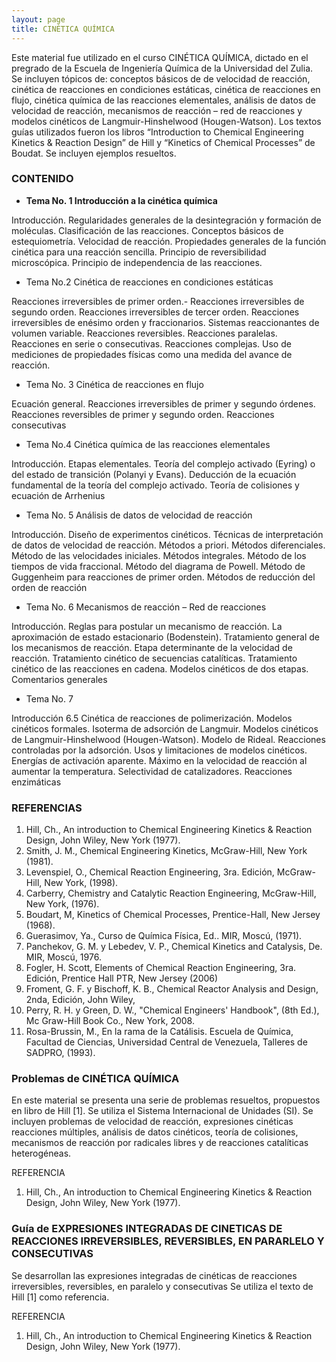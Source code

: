 ```yaml
---
layout: page
title: CINÉTICA QUÍMICA
---
```


Este material fue utilizado en el curso CINÉTICA QUÍMICA, dictado en el pregrado de la Escuela de Ingeniería Química de la Universidad del Zulia.  
Se incluyen tópicos de: conceptos básicos de de velocidad de reacción,  cinética de reacciones en condiciones estáticas, cinética de reacciones en flujo, cinética química de las reacciones elementales, análisis de datos de velocidad de reacción, mecanismos de reacción – red de reacciones y modelos cinéticos de Langmuir-Hinshelwood (Hougen-Watson). 
Los textos guías utilizados fueron los libros “Introduction to Chemical Engineering Kinetics & Reaction Design” de Hill y “Kinetics of Chemical Processes” de Boudat. 
Se incluyen ejemplos resueltos.
 

### CONTENIDO
- **Tema No. 1 Introducción a la cinética química**

Introducción. Regularidades generales de la desintegración y formación de moléculas. Clasificación de las reacciones. Conceptos básicos de estequiometría. Velocidad de reacción. Propiedades generales de la función cinética para una reacción sencilla. Principio de reversibilidad microscópica. Principio de independencia de las reacciones. 

- Tema No.2 Cinética de reacciones en condiciones estáticas

Reacciones irreversibles de primer orden.- Reacciones irreversibles de segundo orden. Reacciones irreversibles de tercer orden. Reacciones irreversibles de enésimo orden y fraccionarios. Sistemas reaccionantes de volumen variable. Reacciones reversibles. Reacciones paralelas. Reacciones en serie o consecutivas. Reacciones complejas. Uso de mediciones de propiedades físicas como una medida del avance de reacción.

- Tema No. 3 Cinética de reacciones en flujo

Ecuación general. Reacciones irreversibles de primer y segundo órdenes. Reacciones reversibles de  primer y segundo orden. Reacciones consecutivas

- Tema No.4 Cinética química de las reacciones elementales

Introducción. Etapas elementales. Teoría del complejo activado (Eyring) o del estado de transición (Polanyi y Evans). Deducción de la ecuación fundamental de la teoría del complejo activado. Teoría de colisiones y ecuación de Arrhenius

- Tema No. 5 Análisis de datos de velocidad de reacción

Introducción. Diseño de experimentos cinéticos. Técnicas de interpretación de datos de velocidad de reacción. Métodos a priori. Métodos diferenciales. Método de las velocidades iniciales. Métodos integrales. Método de los tiempos de vida fraccional. Método del diagrama de Powell. Método de Guggenheim para reacciones de primer orden. Métodos de reducción del orden de reacción

- Tema No. 6  Mecanismos de reacción – Red de reacciones

Introducción. Reglas para postular un mecanismo de reacción. La aproximación de estado estacionario (Bodenstein). Tratamiento general de los mecanismos de reacción. Etapa determinante de la velocidad de reacción. Tratamiento cinético de secuencias catalíticas. Tratamiento cinético de las reacciones en cadena. Modelos cinéticos de dos etapas. Comentarios generales

- Tema No. 7 

Introducción 6.5 Cinética de reacciones de polimerización. Modelos cinéticos formales. Isoterma de adsorción de Langmuir. Modelos cinéticos de Langmuir-Hinshelwood (Hougen-Watson). Modelo de Rideal. Reacciones controladas por la adsorción. Usos y limitaciones de modelos cinéticos. Energías de activación aparente. Máximo en la velocidad de reacción al aumentar la temperatura. Selectividad de catalizadores. Reacciones enzimáticas


### REFERENCIAS
1. Hill, Ch., An introduction to Chemical Engineering Kinetics & Reaction Design, John Wiley, New York (1977).
2. Smith, J. M., Chemical Engineering Kinetics, McGraw-Hill, New York (1981).
3. Levenspiel, O., Chemical Reaction Engineering, 3ra. Edición, McGraw-Hill, New York, (1998).
4. Carberry, Chemistry and Catalytic Reaction Engineering, McGraw-Hill, New York, (1976).
5. Boudart, M, Kinetics of Chemical Processes, Prentice-Hall, New Jersey (1968).
6. Guerasimov, Ya., Curso de Química Física, Ed.. MIR, Moscú, (1971).
7. Panchekov, G. M. y Lebedev, V. P., Chemical Kinetics and Catalysis, De. MIR, Moscú, 1976.
8. Fogler, H. Scott, Elements of Chemical Reaction Engineering, 3ra. Edición, Prentice Hall PTR, New Jersey (2006)
9. Froment, G. F. y Bischoff, K. B., Chemical Reactor Analysis and Design, 2nda, Edición, John Wiley,  
10. Perry, R. H. y Green, D. W., "Chemical Engineers' Handbook", (8th Ed.), Mc Graw-Hill Book Co., New York, 2008.
11. Rosa-Brussin, M., En la rama de la Catálisis. Escuela de Química, Facultad
de Ciencias, Universidad Central de Venezuela, Talleres de SADPRO, (1993). 

### Problemas de CINÉTICA QUÍMICA
En este material se presenta una serie de problemas resueltos, propuestos en libro de Hill [1]. Se utiliza el Sistema Internacional de Unidades (SI). Se incluyen problemas de velocidad de reacción, expresiones cinéticas reacciones múltiples, análisis de datos cinéticos, teoría de colisiones, mecanismos de reacción por radicales libres y de reacciones catalíticas heterogéneas.

REFERENCIA 
1. Hill, Ch., An introduction to Chemical Engineering Kinetics & Reaction Design, John Wiley, New York (1977).


### Guía de EXPRESIONES INTEGRADAS DE CINETICAS DE REACCIONES IRREVERSIBLES, REVERSIBLES, EN PARARLELO Y CONSECUTIVAS
Se desarrollan las expresiones integradas de cinéticas de reacciones irreversibles, reversibles, en paralelo y consecutivas Se utiliza el texto de Hill [1] como referencia.

REFERENCIA 
1. Hill, Ch., An introduction to Chemical Engineering Kinetics & Reaction Design, John Wiley, New York (1977).


